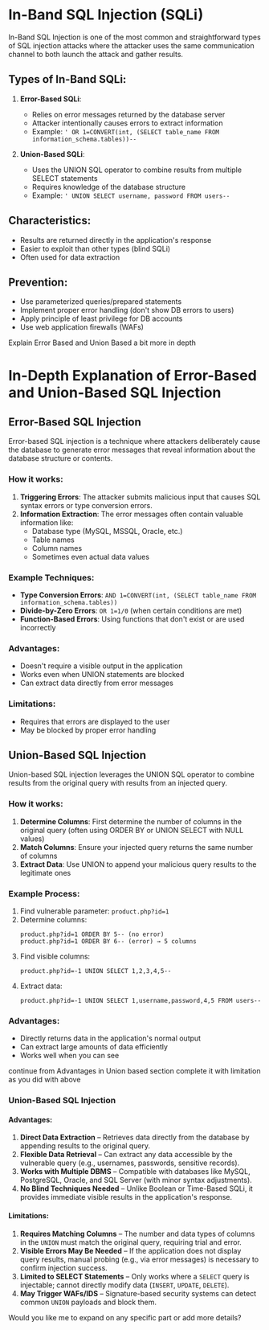 

# In-Band SQL Injection (SQLi)

In-Band SQL Injection is one of the most common and straightforward types of SQL injection attacks where the attacker uses the same communication channel to both launch the attack and gather results.

## Types of In-Band SQLi:

1. **Error-Based SQLi**:
   - Relies on error messages returned by the database server
   - Attacker intentionally causes errors to extract information
   - Example: `' OR 1=CONVERT(int, (SELECT table_name FROM information_schema.tables))--`

2. **Union-Based SQLi**:
   - Uses the UNION SQL operator to combine results from multiple SELECT statements
   - Requires knowledge of the database structure
   - Example: `' UNION SELECT username, password FROM users--`

## Characteristics:
- Results are returned directly in the application's response
- Easier to exploit than other types (blind SQLi)
- Often used for data extraction

## Prevention:
- Use parameterized queries/prepared statements
- Implement proper error handling (don't show DB errors to users)
- Apply principle of least privilege for DB accounts
- Use web application firewalls (WAFs)

Explain Error Based and Union Based a bit more in depth

 # In-Depth Explanation of Error-Based and Union-Based SQL Injection

## Error-Based SQL Injection

Error-based SQL injection is a technique where attackers deliberately cause the database to generate error messages that reveal information about the database structure or contents.

### How it works:
1. **Triggering Errors**: The attacker submits malicious input that causes SQL syntax errors or type conversion errors.
2. **Information Extraction**: The error messages often contain valuable information like:
   - Database type (MySQL, MSSQL, Oracle, etc.)
   - Table names
   - Column names
   - Sometimes even actual data values

### Example Techniques:
- **Type Conversion Errors**: `AND 1=CONVERT(int, (SELECT table_name FROM information_schema.tables))`
- **Divide-by-Zero Errors**: `OR 1=1/0` (when certain conditions are met)
- **Function-Based Errors**: Using functions that don't exist or are used incorrectly

### Advantages:
- Doesn't require a visible output in the application
- Works even when UNION statements are blocked
- Can extract data directly from error messages

### Limitations:
- Requires that errors are displayed to the user
- May be blocked by proper error handling

## Union-Based SQL Injection

Union-based SQL injection leverages the UNION SQL operator to combine results from the original query with results from an injected query.

### How it works:
1. **Determine Columns**: First determine the number of columns in the original query (often using ORDER BY or UNION SELECT with NULL values)
2. **Match Columns**: Ensure your injected query returns the same number of columns
3. **Extract Data**: Use UNION to append your malicious query results to the legitimate ones

### Example Process:
1. Find vulnerable parameter: `product.php?id=1`
2. Determine columns: 
   ```
   product.php?id=1 ORDER BY 5-- (no error)
   product.php?id=1 ORDER BY 6-- (error) → 5 columns
   ```
3. Find visible columns: 
   ```
   product.php?id=-1 UNION SELECT 1,2,3,4,5--
   ```
4. Extract data: 
   ```
   product.php?id=-1 UNION SELECT 1,username,password,4,5 FROM users--
   ```

### Advantages:
- Directly returns data in the application's normal output
- Can extract large amounts of data efficiently
- Works well when you can see

 continue from Advantages in Union based section complete it with limitation as you did with above

 ### **Union-Based SQL Injection**  

#### **Advantages:**  
1. **Direct Data Extraction** – Retrieves data directly from the database by appending results to the original query.  
2. **Flexible Data Retrieval** – Can extract any data accessible by the vulnerable query (e.g., usernames, passwords, sensitive records).  
3. **Works with Multiple DBMS** – Compatible with databases like MySQL, PostgreSQL, Oracle, and SQL Server (with minor syntax adjustments).  
4. **No Blind Techniques Needed** – Unlike Boolean or Time-Based SQLi, it provides immediate visible results in the application's response.  

#### **Limitations:**  
1. **Requires Matching Columns** – The number and data types of columns in the `UNION` must match the original query, requiring trial and error.  
2. **Visible Errors May Be Needed** – If the application does not display query results, manual probing (e.g., via error messages) is necessary to confirm injection success.  
3. **Limited to SELECT Statements** – Only works where a `SELECT` query is injectable; cannot directly modify data (`INSERT`, `UPDATE`, `DELETE`).  
4. **May Trigger WAFs/IDS** – Signature-based security systems can detect common `UNION` payloads and block them.  

Would you like me to expand on any specific part or add more details?